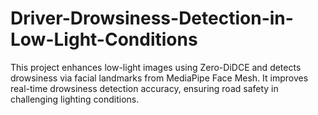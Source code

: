 # Driver-Drowsiness-Detection-in-Low-Light-Conditions
This project enhances low-light images using Zero-DiDCE and detects drowsiness via facial landmarks from MediaPipe Face Mesh. It improves real-time drowsiness detection accuracy, ensuring road safety in challenging lighting conditions.
